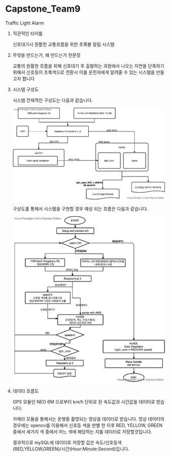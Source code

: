 # Capstone_Team9
Traffic Light Alarm

1. 직관적인 타이틀

    신호대기시 원활한 교통흐름을 위한 초록불 알림 시스템
  
2. 무엇을 만드는가, 왜 만드는가 한문장

    교통의 원활한 흐름을 위해 신호대기 후 출발하는 과정에서 나오는 지연을 단축하기 위해서 신호등이 초록색으로 전환시 이를 운전자에게
    알려줄 수 있는 시스템을 만들고자 합니다
  
3. 시스템 구성도

    시스템 전체적인 구상도는 다음과 같습니다.

    ![system](./Image/System.jpg)
    
    구상도를 통해서 시스템을 구현할 경우 예상 되는 흐름은 다음과 같습니다.
    
    ![system_flow](./Image/System_flow.jpg)
    
  
4. 데이타 흐름도

    GPS 모듈인 NEO 6M 으로부터 km/h 단위로 된 속도값과 시간값을 데이터로 받습니다.
    
    카메라 모듈을 통해서는 운행중 촬영되는 영상을 데이터로 받습니다. 영상 데이터의 경우에는 opencv를 이용해서
    신호등 색을 판별 한 이후 RED, YELLOW, GREEN 중에서 세가지 색 중에서 어느 색에 해당하는 지를 데이터로 
    저장할것입니다.
    
    결과적으로 mySQL에 데이터로 저장할 값은 속도/신호등색(RED,YELLOW,GREEN)/시간(Hour:Minute:Second)입니다.
    

